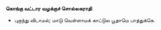 **கொங்கு வட்டார வழக்குச் சொல்லகராதி**
- புகுந்து விடாமல்; மாடு வெள்ளாமக் காட்டுல பூதாமெ பாத்துக்கெ.

